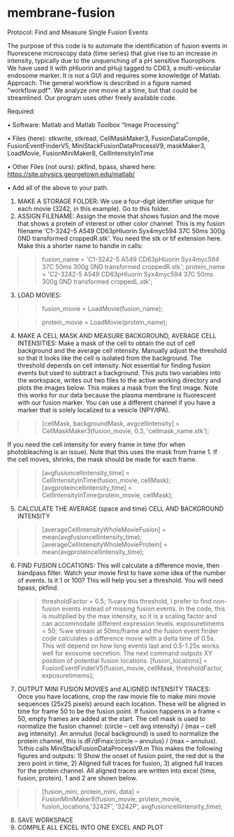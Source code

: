 # membrane-fusion
Protocol: Find and Measure Single Fusion Events

The purpose of this code is to automate the identification of fusion events in fluorescene microscopy data (time series) that give rise to an increase in intensity, typically due to the unquenching of a pH sensitive fluorophore. We have used it with pHluorin and pHuji tagged to CD63, a multi-vesicular endosome marker. It is not a GUI and requires some knowledge of Matlab. 
Approach: The general workflow is described in a figure named "workflow.pdf". We analyze one movie at a time, but that could be streamlined. Our program uses other freely available code. 

Required:

•	Software: Matlab and Matlab Toolbox “Image Processing”

•	Files (here): stkwrite, stkread, CellMaskMaker3, FusionDataCompile, FusionEventFinderV5, MiniStackFusionDataProcessV9, maskMaker3, LoadMovie, FusionMiniMaker8, CellIntensityInTime

•	Other Files (not ours): pkfind, bpass, shared here: https://site.physics.georgetown.edu/matlab/

•	Add all of the above to your path. 


1.	MAKE A STORAGE FOLDER: We use a four-digit identifier unique for each movie (3242, in this example). Go to this folder.
2.	ASSIGN FILENAME: Assign the movie that shows fusion and the move that shows a protein of interest or other color channel. This is my fusion filename ‘C1-3242-5 A549 CD63pHluorin Syx4myc594 37C 50ms 300g 0ND transformed croppedR.stk’. You need the stk or tif extension here. Make this a shorter name to handle in calls: 
  >> fusion_name = 'C1-3242-5 A549 CD63pHluorin Syx4myc594 37C 50ms 300g 0ND transformed croppedR.stk';
  >> protein_name = 'C2-3242-5 A549 CD63pHluorin Syx4myc594 37C 50ms 300g 0ND transformed croppedL.stk';
3.	LOAD MOVIES:
  >> fusion_movie = LoadMovie(fusion_name);
  
  >> protein_movie = LoadMovie(protein_name);
4.	MAKE A CELL MASK AND MEASURE BACKGROUND, AVERAGE CELL INTENSITIES: Make a mask of the cell to obtain the out of cell background and the average cell intensity. Manually adjust the threshold so that it looks like the cell is isolated from the background. The threshold depends on cell intensity. Not essential for finding fusion events but used to subtract a background. This puts two variables into the workspace, writes out two files to the active working directory and plots the images below. This makes a mask from the first image. Note this works for our data because the plasma membrane is fluorescent with our fusion marker. You can use a different channel if you have a marker that is solely localized to a vesicle (NPY/tPA). 
  >> [cellMask, backgroundMask, avgcellintensity] = CellMaskMaker3(fusion_movie, 0.3, 'cellmask_name.stk');

If you need the cell intensity for every frame in time (for when photobleaching is an issue). Note that this uses the mask from frame 1. If the cell moves, shrinks, the mask should be made for each frame. 

  >> [avgfusioncellintensity_time] = CellIntensityInTime(fusion_movie, cellMask);
  >> [avgproteincellintensity_time] = CellIntensityInTime(protein_movie, cellMask);
5. CALCULATE THE AVERAGE (space and time) CELL AND BACKGROUND INTENSITY
  >> [averageCellIntensityWholeMovieFusion] = mean(avgfusioncellintensity_time);
  >> [averageCellIntensityWholeMovieProtein] = mean(avgproteincellintensity_time);
6.	FIND FUSION LOCATIONS: This will calculate a difference movie, then bandpass filter. Watch your movie first to have some idea of the number of events. Is it 1 or 100? This will help you set a threshold. You will need bpass, pkfind.
  >> thresholdFactor = 0.5; 
  %vary this threshold, I prefer to find non-fusion events instead of missing fusion events. In the code, this is multiplied by the max intensity, so it is a scaling factor and can accommodate different expression levels. 
  >> exposuretimems = 50; 
  %we stream at 50ms/frame and the fusion event finder code calculates a difference movie with a delta time of 0.5s. This will depend on how long events last and 0.5-1.25s works well for exosome secretion. The next command outputs XY position of potential fusion locations. 
  >> [fusion_locations] = FusionEventFinderV5(fusion_movie, cellMask, thresholdFactor, exposuretimems);
7.	OUTPUT MINI FUSION MOVIES and ALIGNED INTENSITY TRACES: Once you have locations, crop the raw movie file to make mini movie sequences (25x25 pixels) around each location. These will be aligned in time for frame 50 to be the fusion point. If fusion happens in a frame < 50, empty frames are added at the start. The cell mask is used to normalize the fusion channel: (circle – cell avg intensity) / (max – cell avg intensity). An annulus (local background) is used to normalize the protein channel, this is dF/dFmax:(circle – annulus) / (max – annulus).   %this calls MiniStackFusionDataProcessV9.m
This makes the following figures and outputs: 1) Show the onset of fusion point, the red dot is the zero point in time, 2) Aligned full traces for fusion, 3) aligned full traces for the protein channel. All aligned traces are written into excel (time, fusion, protein). 1 and 2 are shown below.
  >> [fusion_mini, protein_mini, data] = FusionMiniMaker8(fusion_movie, protein_movie, fusion_locations,'3242F', '3242P', avgfusioncellintensity_time);

8.	SAVE WORKSPACE
9.	COMPILE ALL EXCEL INTO ONE EXCEL AND PLOT

 
